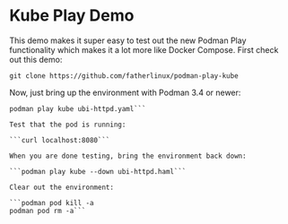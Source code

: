 # Kube Play Demo
This demo makes it super easy to test out the new Podman Play functionality which makes it a lot more like Docker Compose. First check out this demo:

```git clone https://github.com/fatherlinux/podman-play-kube```

Now, just bring up the environment with Podman 3.4 or newer:

```cd podman-play-kube
podman play kube ubi-httpd.yaml```

Test that the pod is running:

```curl localhost:8080```

When you are done testing, bring the environment back down:

```podman play kube --down ubi-httpd.haml```

Clear out the environment:

```podman pod kill -a
podman pod rm -a``` 
